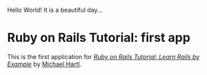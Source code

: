 Hello World!
It is a beautiful day...

# Ruby on Rails Tutorial: first app

This is the first application for
[*Ruby on Rails Tutorial: Learn Rails by Example*](http://railstutorial.org/) by [Michael Hartl](http://michaelhartl.com).